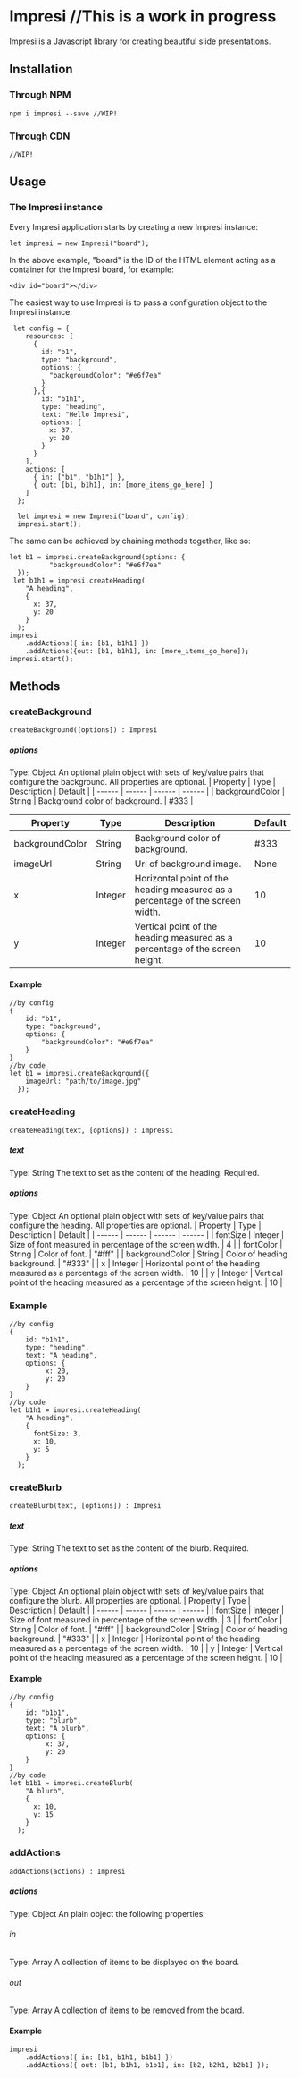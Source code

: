 # Impresi //This is a work in progress

Impresi is a Javascript library for creating beautiful slide presentations.

## Installation
### Through NPM
```
npm i impresi --save //WIP!
````
### Through CDN
````
//WIP!
````

## Usage
### The Impresi instance
Every Impresi application starts by creating a new Impresi instance:
````
let impresi = new Impresi("board");
````
In the above example, "board" is the ID of the HTML element acting as a container for the Impresi board, for example:
````
<div id="board"></div>
````

The easiest way to use Impresi is to pass a configuration object to the Impresi instance:
````
 let config = {
    resources: [
      {
        id: "b1",
        type: "background",
        options: {
          "backgroundColor": "#e6f7ea"
        }
      },{
        id: "b1h1",
        type: "heading",
        text: "Hello Impresi",
        options: {
          x: 37,
          y: 20
        }
      }
    ],
    actions: [
      { in: ["b1", "b1h1"] },
      { out: [b1, b1h1], in: [more_items_go_here] }
    ]
  };

  let impresi = new Impresi("board", config);
  impresi.start();
````
The same can be achieved by chaining methods together, like so:
````
let b1 = impresi.createBackground(options: {
          "backgroundColor": "#e6f7ea"
  });
 let b1h1 = impresi.createHeading(
    "A heading",
    {
      x: 37,
      y: 20
    }
  );
impresi
    .addActions({ in: [b1, b1h1] })
    .addActions({out: [b1, b1h1], in: [more_items_go_here]);
impresi.start();
````


## Methods
### createBackground
````
createBackground([options]) : Impresi
````
##### options
Type: Object
An optional plain object with sets of key/value pairs that configure the background. All properties are optional.
| Property | Type | Description | Default |
| ------ | ------ | ------ | ------ |
| backgroundColor | String | Background color of background. | #333 |

| Property | Type | Description | Default |
| ------ | ------ | ------ | ------ |
| backgroundColor | String | Background color of background. | #333 |
| imageUrl | String | Url of background image. | None |
| x | Integer | Horizontal point of the heading measured as a percentage of the screen width. | 10 |
| y | Integer | Vertical point of the heading measured as a percentage of the screen height. | 10 |

#### Example
````
//by config
{
    id: "b1",
    type: "background",
    options: {
        "backgroundColor": "#e6f7ea"
    }
}
//by code
let b1 = impresi.createBackground({
    imageUrl: "path/to/image.jpg"
  });
````
  
  
### createHeading
````
createHeading(text, [options]) : Impressi
````
##### text
Type: String
The text to set as the content of the heading. Required.

##### options
Type: Object
An optional plain object with sets of key/value pairs that configure the heading. All properties are optional.
| Property | Type | Description | Default |
| ------ | ------ | ------ | ------ |
| fontSize | Integer | Size of font measured in percentage of the screen width. | 4 |
| fontColor | String | Color of font. | "#fff" |
| backgroundColor | String | Color of heading background. | "#333" |
| x | Integer | Horizontal point of the heading measured as a percentage of the screen width. | 10 |
| y | Integer | Vertical point of the heading measured as a percentage of the screen height. | 10 |
### Example
````
//by config
{
    id: "b1h1",
    type: "heading",
    text: "A heading",
    options: {
         x: 20,
         y: 20
    }
}
//by code
let b1h1 = impresi.createHeading(
    "A heading",
    {
      fontSize: 3,
      x: 10,
      y: 5
    }
  );
````
### createBlurb
````
createBlurb(text, [options]) : Impresi
````
##### text
Type: String
The text to set as the content of the blurb. Required.

##### options
Type: Object
An optional plain object with sets of key/value pairs that configure the blurb. All properties are optional.
| Property | Type | Description | Default |
| ------ | ------ | ------ | ------ |
| fontSize | Integer | Size of font measured in percentage of the screen width. | 3 |
| fontColor | String | Color of font. | "#fff" |
| backgroundColor | String | Color of heading background. | "#333" |
| x | Integer | Horizontal point of the heading measured as a percentage of the screen width. | 10 |
| y | Integer | Vertical point of the heading measured as a percentage of the screen height. | 10 |
#### Example
````
//by config
{
    id: "b1b1",
    type: "blurb",
    text: "A blurb",
    options: {
         x: 37,
         y: 20
    }
}
//by code
let b1b1 = impresi.createBlurb(
    "A blurb",
    {
      x: 10,
      y: 15
    }
  );
````
### addActions
````
addActions(actions) : Impresi
````
##### actions
Type: Object
An plain object the following properties:
###### in
Type: Array
A collection of items to be displayed on the board.
###### out
Type: Array
A collection of items to be removed from the board.
#### Example
````
impresi
    .addActions({ in: [b1, b1h1, b1b1] })
    .addActions({ out: [b1, b1h1, b1b1], in: [b2, b2h1, b2b1] });
````